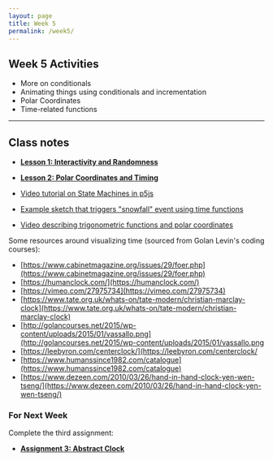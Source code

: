 ```yaml
---
layout: page
title: Week 5
permalink: /week5/
---
```


## Week 5 Activities

- More on conditionals
- Animating things using conditionals and incrementation
- Polar Coordinates
- Time-related functions
---

## Class notes

- **[Lesson 1: Interactivity and Randomness](https://openprocessing.org/sketch/2364169)**
- **[Lesson 2: Polar Coordinates and Timing](https://openprocessing.org/sketch/2364172)**


- [Video tutorial on State Machines in p5js](https://www.youtube.com/watch?v=yahxL_yAx18)
- [Example sketch that triggers "snowfall" event using time functions](https://openprocessing.org/sketch/2039300)
- [Video describing trigonometric functions and polar coordinates](https://youtu.be/znOBmOrtz_M)

Some resources around visualizing time (sourced from Golan Levin's coding courses):

 - [https://www.cabinetmagazine.org/issues/29/foer.php](https://www.cabinetmagazine.org/issues/29/foer.php)
 - [https://humanclock.com/](https://humanclock.com/)
 - [https://vimeo.com/27975734](https://vimeo.com/27975734)
 - [https://www.tate.org.uk/whats-on/tate-modern/christian-marclay-clock](https://www.tate.org.uk/whats-on/tate-modern/christian-marclay-clock)
 - [http://golancourses.net/2015/wp-content/uploads/2015/01/vassallo.png](http://golancourses.net/2015/wp-content/uploads/2015/01/vassallo.png
 - [https://leebyron.com/centerclock/](https://leebyron.com/centerclock/
 - [https://www.humanssince1982.com/catalogue](https://www.humanssince1982.com/catalogue)
 - [https://www.dezeen.com/2010/03/26/hand-in-hand-clock-yen-wen-tseng/](https://www.dezeen.com/2010/03/26/hand-in-hand-clock-yen-wen-tseng/)

### For Next Week

Complete the third assignment:

- **[Assignment 3: Abstract Clock](../assignment3/)**